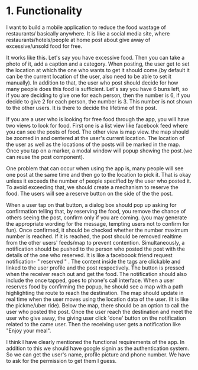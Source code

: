 # 1. Functionality

I want to build a mobile application to reduce the food wastage of restaurants/ basically anywhere. It is like a social media site, where restaurants/hotels/people at home post about give away of excessive/unsold food for free.

It works like this. Let's say you have excessive food. Then you can take a photo of it, add a caption and a category. When posting, the user get to set the location at which the one who wants to get it should come.(by default it can be the current location of the user, also need to be able to set it manually). In addition to that, the user who post should decide for how many people does this food is sufficient. Let's say you have 6 buns left, so if you are deciding to give one for each person, then the number is 6, if you decide to give 2 for each person, the number is 3. This number is not shown to the other users. It is there to decide the lifetime of the post.

If you are a user who is looking for free food through the app, you will have two views to look for food. First one is a list view like facebook feed where you can see the posts of food. The other view is map view. the map should be zoomed in and centered at the user's current location. The location of the user as well as the locations of the posts will be marked in the map. Once you tap on a marker, a modal window will popup showing the post.(we can reuse the post component).

One problem that can occur when using the app is, many people will see one post at the same time and then go to the location to pick it. That is okay unless it exceeds the number of people specified by the user who posted it. To avoid exceeding that, we should create a mechanism to reserve the food. The users will see a reserve button on the side of the the post.

When a user tap on that button, a dialog box should pop up asking for confirmation telling that, by reserving the food, you remove the chance of others seeing the post, confirm only if you are coming. (you may generate the appropriate wording for the message, tempting users not to confirm for fun).
Once confirmed, it should be checked whether the number maximum number is reached. If it is reached, the post should be removed realtime from the other users' feeds/map to prevent contention.
Simultaneously, a notification should be pushed to the person who posted the post with the details of the one who reserved.
It is like a faceboook friend request notification- "<Name> reserved <Post>" <Donated>.
The content inside the tags are clickable and linked to the user profile and the post respectively. The <Donated> button is pressed when the receiver reach out and get the food. The notification should also include the <phone number> once tapped, goes to phone's call interface.
When a user reserves food by confirming the popup, he should see a map with a path highlighting the route to reach the destination. The map should update in real time when the user moves using the location data of the user. (It is like the pickme/uber ride). Below the map, there should be an option to call the user who posted the post.
Once the user reach the destination and meet the user who give away, the giving user click 'done' button on the notification related to the came user. Then the receiving user gets a notification like "Enjoy your meal".

I think I have clearly mentioned the functional requirements of the app. In addition to this we should have google signin as the authentication system. So we can get the user's name, profile picture and phone number. We have to ask for the permission to get them I guess.
